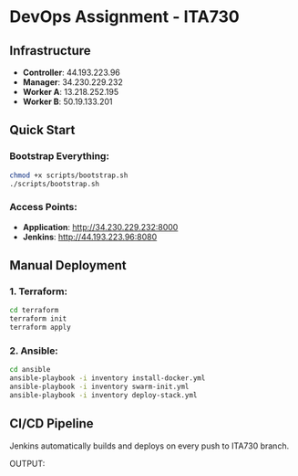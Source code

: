 # DevOps Assignment - ITA730

## Infrastructure
- **Controller**: 44.193.223.96
- **Manager**: 34.230.229.232  
- **Worker A**: 13.218.252.195
- **Worker B**: 50.19.133.201

## Quick Start

### Bootstrap Everything:
```bash
chmod +x scripts/bootstrap.sh
./scripts/bootstrap.sh
```

### Access Points:
- **Application**: http://34.230.229.232:8000
- **Jenkins**: http://44.193.223.96:8080

## Manual Deployment

### 1. Terraform:
```bash
cd terraform
terraform init
terraform apply
```

### 2. Ansible:
```bash
cd ansible
ansible-playbook -i inventory install-docker.yml
ansible-playbook -i inventory swarm-init.yml
ansible-playbook -i inventory deploy-stack.yml
```

## CI/CD Pipeline
Jenkins automatically builds and deploys on every push to ITA730 branch.

OUTPUT:
<!-- <img width="1919" height="879" alt="Screenshot 2025-10-21 143305" src="https://github.com/user-attachments/assets/9d620947-17a0-4e86-8e41-165d973a968a" />
<img width="1918" height="885" alt="Screenshot 2025-10-21 143533" src="https://github.com/user-attachments/assets/85fa0804-78d7-4911-9ab4-c1e9dba35e2a" />
<img width="1919" height="760" alt="Screenshot 2025-10-21 143620" src="https://github.com/user-attachments/assets/ae130403-c326-469b-8595-fec72bc63f22" /> -->


